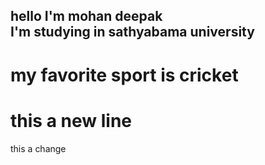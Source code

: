 ## hello I'm mohan deepak <br/>I'm studying in sathyabama university<br/>
# my favorite sport is cricket<br/>
# this a new line<br/>
this a change